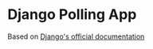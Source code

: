 # Django Polling App
Based on [Django's official documentation](https://docs.djangoproject.com/en/4.0/intro/tutorial01/)
